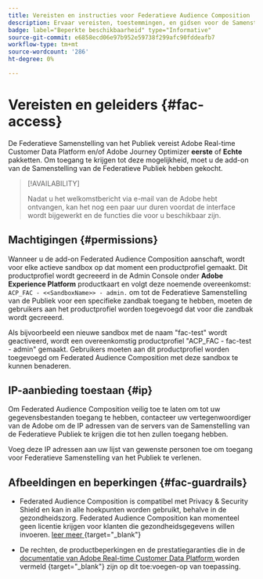 ```yaml
---
title: Vereisten en instructies voor Federatieve Audience Composition
description: Ervaar vereisten, toestemmingen, en gidsen voor de Samenstelling van de Publiek van de Federatieve
badge: label="Beperkte beschikbaarheid" type="Informative"
source-git-commit: e6858ecd06e97b952e59738f299afc90fddeafb7
workflow-type: tm+mt
source-wordcount: '286'
ht-degree: 0%

---
```


# Vereisten en geleiders {#fac-access}

De Federatieve Samenstelling van het Publiek vereist Adobe Real-time Customer Data Platform en/of Adobe Journey Optimizer **eerste** of **Echte** pakketten. Om toegang te krijgen tot deze mogelijkheid, moet u de add-on van de Samenstelling van de Federatieve Publiek hebben gekocht.

>[!AVAILABILITY]
>
>Nadat u het welkomstbericht via e-mail van de Adobe hebt ontvangen, kan het nog een paar uur duren voordat de interface wordt bijgewerkt en de functies die voor u beschikbaar zijn.

## Machtigingen {#permissions}

Wanneer u de add-on Federated Audience Composition aanschaft, wordt voor elke actieve sandbox op dat moment een productprofiel gemaakt. Dit productprofiel wordt gecreeerd in de Admin Console onder **Adobe Experience Platform** productkaart en volgt deze noemende overeenkomst: `ACP_FAC - <<SandboxName>> - admin.` om tot de Federatieve Samenstelling van de Publiek voor een specifieke zandbak toegang te hebben, moeten de gebruikers aan het productprofiel worden toegevoegd dat voor die zandbak wordt gecreeerd.

Als bijvoorbeeld een nieuwe sandbox met de naam &quot;fac-test&quot; wordt geactiveerd, wordt een overeenkomstig productprofiel &quot;ACP_FAC - fac-test - admin&quot; gemaakt. Gebruikers moeten aan dit productprofiel worden toegevoegd om Federated Audience Composition met deze sandbox te kunnen benaderen.

## IP-aanbieding toestaan {#ip}

Om Federated Audience Composition veilig toe te laten om tot uw gegevensbestanden toegang te hebben, contacteer uw vertegenwoordiger van de Adobe om de IP adressen van de servers van de Samenstelling van de Federatieve Publiek te krijgen die tot hen zullen toegang hebben.

Voeg deze IP adressen aan uw lijst van gewenste personen toe om toegang voor Federatieve Samenstelling van het Publiek te verlenen.

## Afbeeldingen en beperkingen {#fac-guardrails}

* Federated Audience Composition is compatibel met Privacy &amp; Security Shield en kan in alle hoekpunten worden gebruikt, behalve in de gezondheidszorg. Federated Audience Composition kan momenteel geen licentie krijgen voor klanten die gezondheidsgegevens willen invoeren. [ leer meer ](https://experienceleague.adobe.com/en/docs/events/customer-data-management-voices-recordings/governance/healthcare-shield) {target="_blank"}

* De rechten, de productbeperkingen en de prestatiegaranties die in de [ documentatie van Adobe Real-time Customer Data Platform ](https://experienceleague.adobe.com/en/docs/experience-platform/profile/guardrails) worden vermeld {target="_blank"} zijn op dit toe:voegen-op van toepassing.
